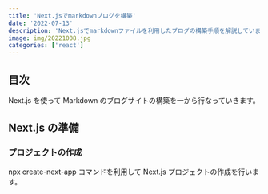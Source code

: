 ```yaml
---
title: 'Next.jsでmarkdownブログを構築'
date: '2022-07-13'
description: 'Next.jsでmarkdownファイルを利用したブログの構築手順を解説しています。'
image: img/20221008.jpg
categories: ['react']
---
```


## 目次

Next.js を使って Markdown のブログサイトの構築を一から行なっていきます。

## Next.js の準備

### プロジェクトの作成

npx create-next-app コマンドを利用して Next.js プロジェクトの作成を行います。